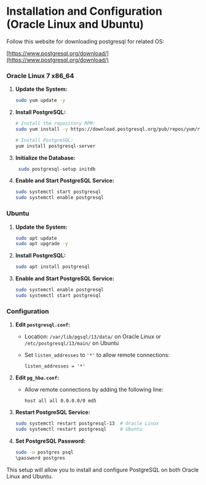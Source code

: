 # Installation and Configuration (Oracle Linux and Ubuntu)

Follow this website for downloading postgresql  for related OS: 

[https://www.postgresql.org/download/](https://www.postgresql.org/download/)

### Oracle Linux 7 x86_64

1. **Update the System:**
    
    ```bash
    sudo yum update -y
    
    ```
    
2. **Install PostgreSQL:**
    
    ```bash
    # Install the repository RPM:
    sudo yum install -y https://download.postgresql.org/pub/repos/yum/reporpms/EL-7-x86_64/pgdg-redhat-repo-latest.noarch.rpm
    
    # Install PostgreSQL:
    yum install postgresql-server
    ```
    
3. **Initialize the Database:**
    
    ```bash
     sudo postgresql-setup initdb
    ```
    
4. **Enable and Start PostgreSQL Service:**
    
    ```bash
    sudo systemctl start postgresql
    sudo systemctl enable postgresql
    
    ```
    

### Ubuntu

1. **Update the System:**
    
    ```bash
    sudo apt update
    sudo apt upgrade -y
    
    ```
    
2. **Install PostgreSQL:**
    
    ```bash
    sudo apt install postgresql 
    
    ```
    
3. **Enable and Start PostgreSQL Service:**
    
    ```bash
    sudo systemctl enable postgresql
    sudo systemctl start postgresql
    
    ```
    

### Configuration

1. **Edit `postgresql.conf`:**
    - Location: `/var/lib/pgsql/13/data/` on Oracle Linux or `/etc/postgresql/13/main/` on Ubuntu
    - Set `listen_addresses` to `'*'` to allow remote connections:
        
        ```
        listen_addresses = '*'
        
        ```
        
2. **Edit `pg_hba.conf`:**
    - Allow remote connections by adding the following line:
        
        ```
        host all all 0.0.0.0/0 md5
        
        ```
        
3. **Restart PostgreSQL Service:**
    
    ```bash
    sudo systemctl restart postgresql-13  # Oracle Linux
    sudo systemctl restart postgresql     # Ubuntu
    
    ```
    
4. **Set PostgreSQL Password:**
    
    ```bash
    sudo -u postgres psql
    \password postgres
    
    ```
    

This setup will allow you to install and configure PostgreSQL on both Oracle Linux and Ubuntu.
